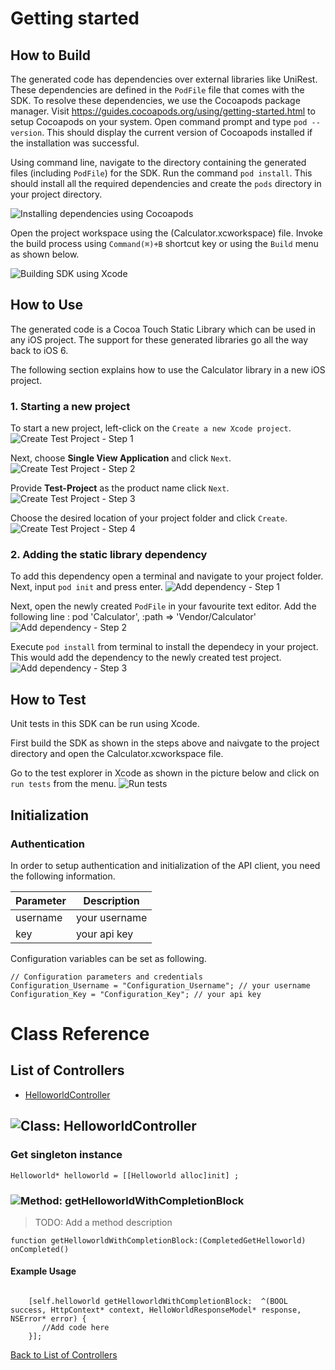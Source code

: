 # Getting started

## How to Build


The generated code has dependencies over external libraries like UniRest. These dependencies are defined in the ```PodFile``` file that comes with the SDK. 
To resolve these dependencies, we use the Cocoapods package manager.
Visit https://guides.cocoapods.org/using/getting-started.html to setup Cocoapods on your system.
Open command prompt and type ```pod --version```. This should display the current version of Cocoapods installed if the installation was successful.

Using command line, navigate to the directory containing the generated files (including ```PodFile```) for the SDK. 
Run the command ```pod install```. This should install all the required dependencies and create the ```pods``` directory in your project directory.

![Installing dependencies using Cocoapods](https://apidocs.io/illustration/objc?step=AddDependencies&workspaceFolder=Calculator-ObjC&workspaceName=Calculator&projectName=Calculator&rootNamespace=Calculator)

Open the project workspace using the (Calculator.xcworkspace) file. Invoke the build process using `Command(⌘)+B` shortcut key or using the `Build` menu as shown below.

![Building SDK using Xcode](https://apidocs.io/illustration/objc?step=BuildSDK&workspaceFolder=Calculator-ObjC&workspaceName=Calculator&projectName=Calculator&rootNamespace=Calculator)


## How to Use

The generated code is a Cocoa Touch Static Library which can be used in any iOS project. The support for these generated libraries go all the way back to iOS 6.

The following section explains how to use the Calculator library in a new iOS project.     
### 1. Starting a new project
To start a new project, left-click on the ```Create a new Xcode project```.
![Create Test Project - Step 1](https://apidocs.io/illustration/objc?step=Test1&workspaceFolder=Calculator-ObjC&workspaceName=Calculator&projectName=Calculator&rootNamespace=Calculator)

Next, choose **Single View Application** and click ```Next```.
![Create Test Project - Step 2](https://apidocs.io/illustration/objc?step=Test2&workspaceFolder=Calculator-ObjC&workspaceName=Calculator&projectName=Calculator&rootNamespace=Calculator)

Provide **Test-Project** as the product name click ```Next```.
![Create Test Project - Step 3](https://apidocs.io/illustration/objc?step=Test3&workspaceFolder=Calculator-ObjC&workspaceName=Calculator&projectName=Calculator&rootNamespace=Calculator)

Choose the desired location of your project folder and click ```Create```.
![Create Test Project - Step 4](https://apidocs.io/illustration/objc?step=Test4&workspaceFolder=Calculator-ObjC&workspaceName=Calculator&projectName=Calculator&rootNamespace=Calculator)

### 2. Adding the static library dependency
To add this dependency open a terminal and navigate to your project folder. Next, input ```pod init``` and press enter.
![Add dependency - Step 1](https://apidocs.io/illustration/objc?step=Add0&workspaceFolder=Calculator-ObjC&workspaceName=Calculator&projectName=Calculator&rootNamespace=Calculator)

Next, open the newly created ```PodFile``` in your favourite text editor. Add the following line : pod 'Calculator', :path => 'Vendor/Calculator'
![Add dependency - Step 2](https://apidocs.io/illustration/objc?step=Add1&workspaceFolder=Calculator-ObjC&workspaceName=Calculator&projectName=Calculator&rootNamespace=Calculator)

Execute `pod install` from terminal to install the dependecy in your project. This would add the dependency to the newly created test project.
![Add dependency - Step 3](https://apidocs.io/illustration/objc?step=Add2&workspaceFolder=Calculator-ObjC&workspaceName=Calculator&projectName=Calculator&rootNamespace=Calculator)


## How to Test

Unit tests in this SDK can be run using Xcode. 

First build the SDK as shown in the steps above and naivgate to the project directory and open the Calculator.xcworkspace file.

Go to the test explorer in Xcode as shown in the picture below and click on `run tests` from the menu. 
![Run tests](https://apidocs.io/illustration/objc?step=RunTests&workspaceFolder=Calculator-ObjC&workspaceName=Calculator&projectName=Calculator&rootNamespace=Calculator)


## Initialization

### Authentication
In order to setup authentication and initialization of the API client, you need the following information.

| Parameter | Description |
|-----------|-------------|
| username | your username |
| key | your api key |



Configuration variables can be set as following.
```Objc
// Configuration parameters and credentials
Configuration_Username = "Configuration_Username"; // your username
Configuration_Key = "Configuration_Key"; // your api key

```

# Class Reference

## <a name="list_of_controllers"></a>List of Controllers

* [HelloworldController](#helloworld_controller)

## <a name="helloworld_controller"></a>![Class: ](https://apidocs.io/img/class.png ".HelloworldController") HelloworldController

### Get singleton instance
```objc
Helloworld* helloworld = [[Helloworld alloc]init] ;
```

### <a name="get_helloworld_with_completion_block"></a>![Method: ](https://apidocs.io/img/method.png ".HelloworldController.getHelloworldWithCompletionBlock") getHelloworldWithCompletionBlock

> TODO: Add a method description


```objc
function getHelloworldWithCompletionBlock:(CompletedGetHelloworld) onCompleted()
```



#### Example Usage

```objc

    [self.helloworld getHelloworldWithCompletionBlock:  ^(BOOL success, HttpContext* context, HelloWorldResponseModel* response, NSError* error) { 
       //Add code here
    }];
```


[Back to List of Controllers](#list_of_controllers)



